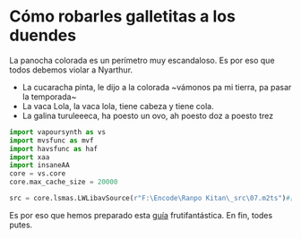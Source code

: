 # Cómo robarles galletitas a los duendes
La panocha colorada es un perímetro muy escandaloso. Es por eso que todos debemos violar a Nyarthur.
- La cucaracha pinta, le dijo a la colorada ~vámonos pa mi tierra, pa pasar la temporada~
- La vaca Lola, la vaca lola, tiene cabeza y tiene cola.
- La galina turuleeeca, ha poesto un ovo, ah poesto doz a poesto trez
```py
import vapoursynth as vs
import mvsfunc as mvf
import havsfunc as haf
import xaa
import insaneAA
core = vs.core
core.max_cache_size = 20000

src = core.lsmas.LWLibavSource(r"F:\Encode\Ranpo Kitan\_src\07.m2ts")#[168:]
```

Es por eso que hemos preparado esta [guía](sepso.md) frutifantástica.
En fin, todes putes.